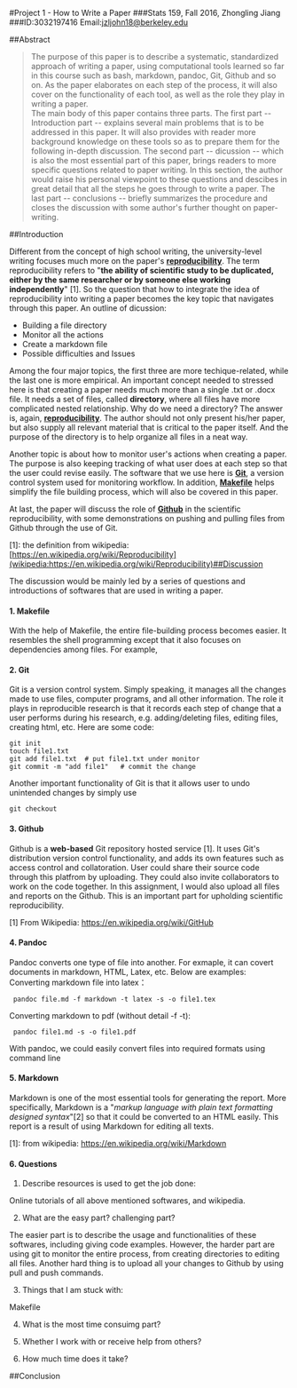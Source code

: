 #Project 1 - How to Write a Paper
###Stats 159, Fall 2016, Zhongling Jiang
###ID:3032197416 Email:jzljohn18@berkeley.edu

##Abstract

> The purpose of this paper is to describe a systematic, standardized approach of writing a paper, using computational tools learned so far in this course such as bash, markdown, pandoc, Git, Github and so on. As the paper elaborates on each step of the process, it will also cover on the functionality of each tool, as well as the role they play in writing a paper.   
> The main body of this paper contains three parts. The first part -- Introduction part -- explains several main problems that is to be addressed in this paper. It will also provides with reader more background knowledge on these tools so as to prepare them for the following in-depth discussion. The second part -- dicussion -- which is also the most essential part of this paper, brings readers to more specific questions related to paper writing. In this section, the author would raise his personal viewpoint to these questions and descibes in great detail that all the steps he goes through to write a paper. The last part -- conclusions -- briefly summarizes the procedure and closes the discussion with some author's further thought on paper-writing. 

##Introduction 

Different from the concept of high school writing, the university-level writing focuses much more on the paper's [**reproducibility**](https://en.wikipedia.org/wiki/Reproducibility). The term reproducibility refers to "**the ability of scientific study to be duplicated, either by the same researcher or by someone else working independently**" [1].  So the question that how to integrate the idea of reproducibility into writing a paper becomes the key topic that navigates through this paper. An outline of dicussion:   

* Building a file directory 
* Monitor all the actions 
* Create a markdown file
* Possible difficulties and Issues 

Among the four major topics, the first three are more techique-related, while the last one is more empirical. An important concept needed to stressed here is that creating a paper needs much more than a single .txt or .docx file. It needs a set of files, called **directory**, where all files have more complicated nested relationship. Why do we need a directory? The answer is, again, [**reproducibility**](https://en.wikipedia.org/wiki/Reproducibility). The author should not only present his/her paper, but also supply all relevant material that is critical to the paper itself. And the purpose of the directory is to help organize all files in a neat way.  

Another topic is about how to monitor user's actions when creating a paper. The purpose is also keeping tracking of what user does at each step so that the user could revise easily. The software that we use here is [**Git**](https://git-scm.com), a version control system used for monitoring workflow. In addition,  [**Makefile**](https://en.wikipedia.org/wiki/Make_software) helps simplify the file building process, which will also be covered in this paper. 

At last, the paper will discuss the role of [**Github**](https://en.wikipedia.org/wiki/GitHub) in the scientific reproducibility, with some demonstrations on pushing and pulling files from Github through the use of Git. 

[1]: the definition from wikipedia:  [https://en.wikipedia.org/wiki/Reproducibility](wikipedia:https://en.wikipedia.org/wiki/Reproducibility)##Discussion

The discussion would be mainly led by a series of questions and introductions of softwares that are used in writing a paper. 

#### 1. Makefile 
With the help of Makefile, the entire file-building process becomes easier. It resembles the shell programming except that it also focuses on dependencies among files. For example,



#### 2. Git   
Git is a version control system. Simply speaking, it manages all the changes made to use files, computer programs, and all other information. The role it plays in reproducible research is that it records each step of change that a user performs during his research, e.g. adding/deleting files, editing files, creating html, etc. Here are some code:

    git init
    touch file1.txt
    git add file1.txt  # put file1.txt under monitor
    git commit -m "add file1"   # commit the change
Another important functionality of Git is that it allows user to undo unintended changes by simply use

    git checkout 

#### 3. Github
Github is a **web-based** Git repository hosted service [1]. It uses Git's distribution version control functionality, and adds its own features such as access control and collatoration. User could share their source code through this platfrom by uploading. They could also invite collaborators to work on the code together. In this assignment, I would also upload all files and reports on the Github. This is an important part for upholding scientific reproducibility. 

[1] From Wikipedia: https://en.wikipedia.org/wiki/GitHub
#### 4. Pandoc
Pandoc converts one type of file into another. For exmaple, it can covert documents in markdown, HTML, Latex, etc. Below are examples:  
Converting markdown file into latex：

     pandoc file.md -f markdown -t latex -s -o file1.tex
Converting markdown to pdf (without detail -f -t):  

     pandoc file1.md -s -o file1.pdf
With pandoc, we could easily convert files into required formats using command line

#### 5. Markdown 
Markdown is one of the most essential tools for generating the report. More specifically, Markdown is a "_markup language with plain text formatting designed syntax_"[2] so that it could be converted to an HTML easily. This report is a result of using Markdown for editing all texts.

 [1]: from wikipedia: https://en.wikipedia.org/wiki/Markdown

#### 6. Questions 

1. Describe resources is used to get the job done: 

Online tutorials of all above mentioned softwares, and wikipedia. 

2.  What are the easy part? challenging part? 

The easier part is to describe the usage and functionalities of these softwares, including giving code examples. However, the harder part are using git to monitor the entire process, from creating directories to editing all files. Another hard thing is to upload all your changes to Github by using pull and push commands.

3.  Things that I am stuck with:

Makefile   

4.  What is the most time consuimg part?

5.  Whether I work with or receive help from others? 

6.  How much time does it take?













 
 
##Conclusion